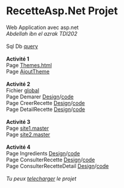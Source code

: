 # RecetteAsp.Net Projet
Web Application avec asp.net \
*Abdellah ibn el azrak*
*TDI202*\
\
Sql Db [query](https://github.com/RaIsseMa/RecetteAsp.Net/blob/master/SQLQueryRecette.sql)\
\
**Activité 1**\
Page [Themes.html](https://github.com/RaIsseMa/RecetteAsp.Net/blob/master/RecetteProject/Themes.html) \
Page [AjoutTheme](https://github.com/RaIsseMa/RecetteAsp.Net/blob/master/RecetteProject/AjoutTheme.aspx.cs)
\
\
**Activité 2**\
Fichier [global](https://github.com/RaIsseMa/RecetteAsp.Net/blob/master/RecetteProject/Global.asax.cs)\
Page Demarer [Design](https://github.com/RaIsseMa/RecetteAsp.Net/blob/master/RecetteProject/Demarer.aspx)/[code](https://github.com/RaIsseMa/RecetteAsp.Net/blob/master/RecetteProject/Demarer.aspx.cs)\
Page CreerRecette [Design](https://github.com/RaIsseMa/RecetteAsp.Net/blob/master/RecetteProject/CreerRecette.aspx)/[code](https://github.com/RaIsseMa/RecetteAsp.Net/blob/master/RecetteProject/CreerRecette.aspx.cs)\
Page DetailRecette [Design](https://github.com/RaIsseMa/RecetteAsp.Net/blob/master/RecetteProject/DetailRecette.aspx)/[code](https://github.com/RaIsseMa/RecetteAsp.Net/blob/master/RecetteProject/DetailRecette.aspx.cs)\
\
**Activité 3**\
Page [site1.master](https://github.com/RaIsseMa/RecetteAsp.Net/blob/master/RecetteProject/Site2.Master)\
Page [site2.master](https://github.com/RaIsseMa/RecetteAsp.Net/blob/master/RecetteProject/Site1.Master)\
\
**Activité 4**\
Page Ingredients [Design](https://github.com/RaIsseMa/RecetteAsp.Net/blob/master/RecetteProject/Ingredient.aspx)/[code](https://github.com/RaIsseMa/RecetteAsp.Net/blob/master/RecetteProject/Ingredient.aspx.cs)\
Page ConsulterRecette [Design](https://github.com/RaIsseMa/RecetteAsp.Net/blob/master/RecetteProject/ConsulterRecette.aspx)/[code](https://github.com/RaIsseMa/RecetteAsp.Net/blob/master/RecetteProject/ConsulterRecette.aspx.cs)\
Page ConsulterRecetteDetail [Design](https://github.com/RaIsseMa/RecetteAsp.Net/blob/master/RecetteProject/ConsulterRecetteDetail.aspx)/[code](https://github.com/RaIsseMa/RecetteAsp.Net/blob/master/RecetteProject/ConsulterRecette.aspx.cs)\
\
*Tu peux [telecharger](https://github.com/RaIsseMa/RecetteAsp.Net/archive/master.zip) le projet*
